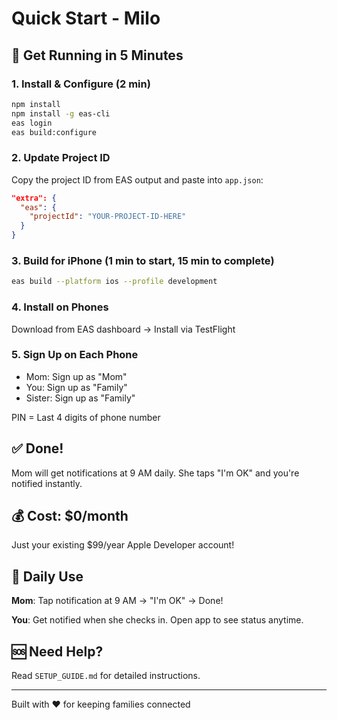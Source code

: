 # Quick Start - Milo

## 🚀 Get Running in 5 Minutes

### 1. Install & Configure (2 min)
```bash
npm install
npm install -g eas-cli
eas login
eas build:configure
```

### 2. Update Project ID
Copy the project ID from EAS output and paste into `app.json`:
```json
"extra": {
  "eas": {
    "projectId": "YOUR-PROJECT-ID-HERE"
  }
}
```

### 3. Build for iPhone (1 min to start, 15 min to complete)
```bash
eas build --platform ios --profile development
```

### 4. Install on Phones
Download from EAS dashboard → Install via TestFlight

### 5. Sign Up on Each Phone
- Mom: Sign up as "Mom"
- You: Sign up as "Family"  
- Sister: Sign up as "Family"

PIN = Last 4 digits of phone number

## ✅ Done!

Mom will get notifications at 9 AM daily. She taps "I'm OK" and you're notified instantly.

## 💰 Cost: $0/month

Just your existing $99/year Apple Developer account!

## 📱 Daily Use

**Mom**: Tap notification at 9 AM → "I'm OK" → Done!

**You**: Get notified when she checks in. Open app to see status anytime.

## 🆘 Need Help?

Read `SETUP_GUIDE.md` for detailed instructions.

---

Built with ❤️ for keeping families connected

